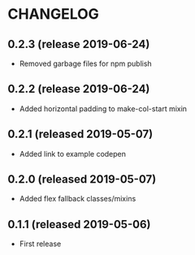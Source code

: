 # CHANGELOG

## 0.2.3 (release 2019-06-24)

- Removed garbage files for npm publish

## 0.2.2 (release 2019-06-24)

- Added horizontal padding to make-col-start mixin

## 0.2.1 (released 2019-05-07)

- Added link to example codepen

## 0.2.0 (released 2019-05-07)

- Added flex fallback classes/mixins

## 0.1.1 (released 2019-05-06)

- First release
